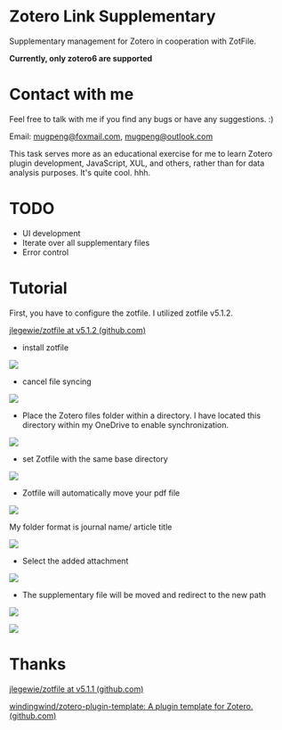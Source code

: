 # Zotero Link Supplementary

Supplementary management for Zotero in cooperation with ZotFile.



**Currently, only zotero6 are supported**



# Contact with me

Feel free to talk with me if you find any bugs or have any suggestions. :)

Email: mugpeng@foxmail.com, mugpeng@outlook.com



This task serves more as an educational exercise for me to learn Zotero plugin development, JavaScript, XUL, and others, rather than for data analysis purposes. It's quite cool. hhh.



# TODO

- UI development
- Iterate over all supplementary files
- Error control



# Tutorial

First, you have to configure the zotfile. I utilized zotfile v5.1.2.

[jlegewie/zotfile at v5.1.2 (github.com)](https://github.com/jlegewie/zotfile/tree/v5.1.2)



- install zotfile

![](http://cos01.mugpeng.top/img/20240219100755.png)



- cancel file syncing

![](http://cos01.mugpeng.top/img/20240219094918.png)



- Place the Zotero files folder within a directory. I have located this directory within my OneDrive to enable synchronization.

![](http://cos01.mugpeng.top/img/20240219095332.png)



- set Zotfile with the same base directory

![](http://cos01.mugpeng.top/img/20240219100441.png)



- Zotfile will automatically move your pdf file

![](http://cos01.mugpeng.top/img/12aefec1bcdfce4c9ddb7042bdc3c10.png)

My folder format is journal name/ article title

![](http://cos01.mugpeng.top/img/20240219101100.png)



- Select the added attachment

![](http://cos01.mugpeng.top/img/c9b798f50c260bb18be5a50f56e430f.png)



- The supplementary file will be moved and redirect to the new path

![](http://cos01.mugpeng.top/img/6e9a0dd0755063ecf537b6902fbc28d.png)



![](http://cos01.mugpeng.top/img/fdf3c383d10c39b88a7d62128cece58.png)



# Thanks 

[jlegewie/zotfile at v5.1.1 (github.com)](https://github.com/jlegewie/zotfile/tree/v5.1.1)

[windingwind/zotero-plugin-template: A plugin template for Zotero. (github.com)](https://github.com/windingwind/zotero-plugin-template)
